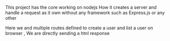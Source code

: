 This project has the core working on nodejs
How it creates a server and handle a request as it own without any framework such as Express.js or any other

Here we and multiple routes defined to create a user and list a user on browser , We are directly sending a htnl response
